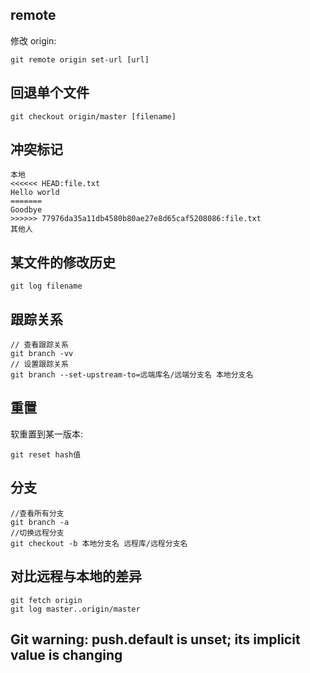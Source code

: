 ## remote

修改 origin:

```
git remote origin set-url [url]
```

## 回退单个文件

```
git checkout origin/master [filename]
```

## 冲突标记

```
本地
<<<<<< HEAD:file.txt
Hello world
=======
Goodbye
>>>>>> 77976da35a11db4580b80ae27e8d65caf5208086:file.txt
其他人
```

## 某文件的修改历史

```
git log filename
```

## 跟踪关系
```
// 查看跟踪关系
git branch -vv
// 设置跟踪关系
git branch --set-upstream-to=远端库名/远端分支名 本地分支名
```

## 重置

软重置到某一版本:
```
git reset hash值
```

## 分支
```
//查看所有分支
git branch -a 
//切换远程分支
git checkout -b 本地分支名 远程库/远程分支名
```

## 对比远程与本地的差异
```
git fetch origin
git log master..origin/master
```

## Git warning: push.default is unset; its implicit value is changing


